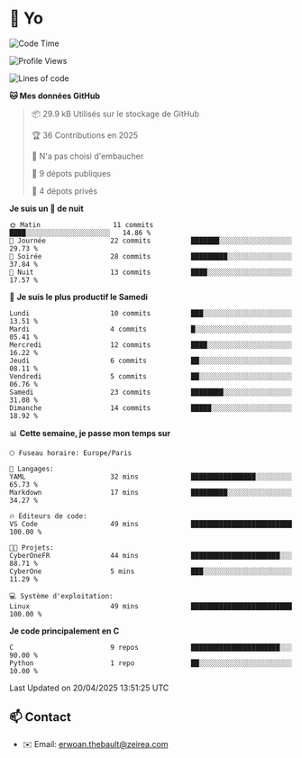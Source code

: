 # 👋 Yo

<!--START_SECTION:waka-->
![Code Time](http://img.shields.io/badge/Code%20Time-2%20hrs%2032%20mins-blue)

![Profile Views](http://img.shields.io/badge/Vues%20du%20profil-120-blue)

![Lines of code](https://img.shields.io/badge/Depuis%20Hello%20World%2C%20j%27ai%20%C3%A9crit-739.6%20thousand%20Lignes%20de%20code-blue)

**🐱 Mes données GitHub** 

> 📦 29.9 kB Utilisés sur le stockage de GitHub 
 > 
> 🏆 36 Contributions en 2025
 > 
> 🚫 N'a pas choisi d'embaucher
 > 
> 📜 9 dépots publiques 
 > 
> 🔑 4 dépots privés 
 > 
**Je suis un 🦉 de nuit** 

```text
🌞 Matin                  11 commits          ████░░░░░░░░░░░░░░░░░░░░░   14.86 % 
🌆 Journée                22 commits          ███████░░░░░░░░░░░░░░░░░░   29.73 % 
🌃 Soirée                 28 commits          █████████░░░░░░░░░░░░░░░░   37.84 % 
🌙 Nuit                   13 commits          ████░░░░░░░░░░░░░░░░░░░░░   17.57 % 
```
📅 **Je suis le plus productif le Samedi** 

```text
Lundi                    10 commits          ███░░░░░░░░░░░░░░░░░░░░░░   13.51 % 
Mardi                    4 commits           █░░░░░░░░░░░░░░░░░░░░░░░░   05.41 % 
Mercredi                 12 commits          ████░░░░░░░░░░░░░░░░░░░░░   16.22 % 
Jeudi                    6 commits           ██░░░░░░░░░░░░░░░░░░░░░░░   08.11 % 
Vendredi                 5 commits           ██░░░░░░░░░░░░░░░░░░░░░░░   06.76 % 
Samedi                   23 commits          ████████░░░░░░░░░░░░░░░░░   31.08 % 
Dimanche                 14 commits          █████░░░░░░░░░░░░░░░░░░░░   18.92 % 
```


📊 **Cette semaine, je passe mon temps sur** 

```text
🕑︎ Fuseau horaire: Europe/Paris

💬 Langages: 
YAML                     32 mins             ████████████████░░░░░░░░░   65.73 % 
Markdown                 17 mins             █████████░░░░░░░░░░░░░░░░   34.27 % 

🔥 Éditeurs de code: 
VS Code                  49 mins             █████████████████████████   100.00 % 

🐱‍💻 Projets: 
CyberOneFR               44 mins             ██████████████████████░░░   88.71 % 
CyberOne                 5 mins              ███░░░░░░░░░░░░░░░░░░░░░░   11.29 % 

💻 Système d'exploitation: 
Linux                    49 mins             █████████████████████████   100.00 % 
```

**Je code principalement en C** 

```text
C                        9 repos             ██████████████████████░░░   90.00 % 
Python                   1 repo              ██░░░░░░░░░░░░░░░░░░░░░░░   10.00 % 
```




 Last Updated on 20/04/2025 13:51:25 UTC
<!--END_SECTION:waka-->

## 📫 Contact

- ✉️ Email: erwoan.thebault@zeirea.com
